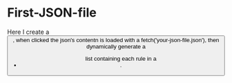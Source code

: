 # First-JSON-file
Here I create a <button>, when clicked the json's contentn is loaded with a fetch('your-json-file.json'), then dynamically generate a <ul> list containing each rule in a <li>.
